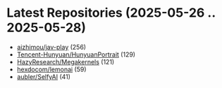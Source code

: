 # Latest Repositories (2025-05-26 .. 2025-05-28)

- [aizhimou/jav-play](https://github.com/aizhimou/jav-play) (256)
- [Tencent-Hunyuan/HunyuanPortrait](https://github.com/Tencent-Hunyuan/HunyuanPortrait) (129)
- [HazyResearch/Megakernels](https://github.com/HazyResearch/Megakernels) (121)
- [hexdocom/lemonai](https://github.com/hexdocom/lemonai) (59)
- [aubler/SelfyAI](https://github.com/aubler/SelfyAI) (41)
